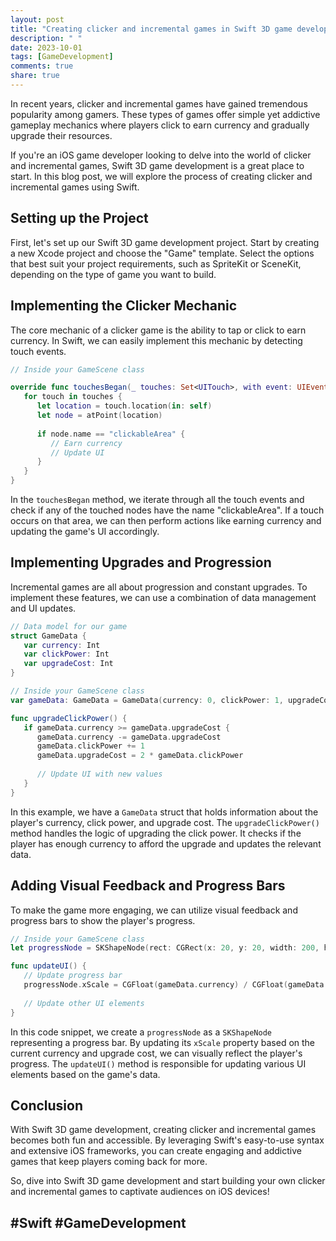 ```yaml
---
layout: post
title: "Creating clicker and incremental games in Swift 3D game development"
description: " "
date: 2023-10-01
tags: [GameDevelopment]
comments: true
share: true
---
```


In recent years, clicker and incremental games have gained tremendous popularity among gamers. These types of games offer simple yet addictive gameplay mechanics where players click to earn currency and gradually upgrade their resources.

If you're an iOS game developer looking to delve into the world of clicker and incremental games, Swift 3D game development is a great place to start. In this blog post, we will explore the process of creating clicker and incremental games using Swift.

## Setting up the Project

First, let's set up our Swift 3D game development project. Start by creating a new Xcode project and choose the "Game" template. Select the options that best suit your project requirements, such as SpriteKit or SceneKit, depending on the type of game you want to build.

## Implementing the Clicker Mechanic

The core mechanic of a clicker game is the ability to tap or click to earn currency. In Swift, we can easily implement this mechanic by detecting touch events.

```swift
// Inside your GameScene class

override func touchesBegan(_ touches: Set<UITouch>, with event: UIEvent?) {
   for touch in touches {
      let location = touch.location(in: self)
      let node = atPoint(location)
      
      if node.name == "clickableArea" {
         // Earn currency
         // Update UI
      }
   }
}
```

In the `touchesBegan` method, we iterate through all the touch events and check if any of the touched nodes have the name "clickableArea". If a touch occurs on that area, we can then perform actions like earning currency and updating the game's UI accordingly.

## Implementing Upgrades and Progression

Incremental games are all about progression and constant upgrades. To implement these features, we can use a combination of data management and UI updates.

```swift
// Data model for our game
struct GameData {
   var currency: Int
   var clickPower: Int
   var upgradeCost: Int
}

// Inside your GameScene class
var gameData: GameData = GameData(currency: 0, clickPower: 1, upgradeCost: 100)

func upgradeClickPower() {
   if gameData.currency >= gameData.upgradeCost {
      gameData.currency -= gameData.upgradeCost
      gameData.clickPower += 1
      gameData.upgradeCost = 2 * gameData.clickPower
      
      // Update UI with new values
   }
}
```

In this example, we have a `GameData` struct that holds information about the player's currency, click power, and upgrade cost. The `upgradeClickPower()` method handles the logic of upgrading the click power. It checks if the player has enough currency to afford the upgrade and updates the relevant data.

## Adding Visual Feedback and Progress Bars

To make the game more engaging, we can utilize visual feedback and progress bars to show the player's progress.

```swift
// Inside your GameScene class
let progressNode = SKShapeNode(rect: CGRect(x: 20, y: 20, width: 200, height: 20))

func updateUI() {
   // Update progress bar
   progressNode.xScale = CGFloat(gameData.currency) / CGFloat(gameData.upgradeCost)
   
   // Update other UI elements
}
```

In this code snippet, we create a `progressNode` as a `SKShapeNode` representing a progress bar. By updating its `xScale` property based on the current currency and upgrade cost, we can visually reflect the player's progress. The `updateUI()` method is responsible for updating various UI elements based on the game's data.

## Conclusion

With Swift 3D game development, creating clicker and incremental games becomes both fun and accessible. By leveraging Swift's easy-to-use syntax and extensive iOS frameworks, you can create engaging and addictive games that keep players coming back for more.

So, dive into Swift 3D game development and start building your own clicker and incremental games to captivate audiences on iOS devices!

## #Swift #GameDevelopment
